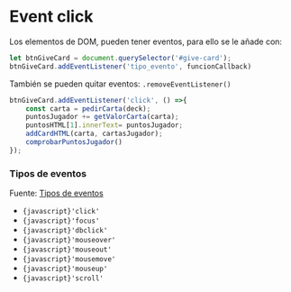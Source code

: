 # Event click

Los elementos de DOM, pueden tener eventos, para ello se le añade con:
```javascript title='.addEventListener()'
let btnGiveCard = document.querySelector('#give-card');
btnGiveCard.addEventListener('tipo_evento', funcionCallback)
```

También se pueden quitar eventos: `.removeEventListener()`

```javascript title='Ejemplo Boton dar carta'
btnGiveCard.addEventListener('click', () =>{
    const carta = pedirCarta(deck);
    puntosJugador += getValorCarta(carta);
    puntosHTML[1].innerText= puntosJugador;
    addCardHTML(carta, cartasJugador);
    comprobarPuntosJugador()
});
```
### Tipos de eventos

Fuente: [Tipos de eventos](https://desarrolloweb.com/articulos/1236.php)

- `{javascript}'click'`
- `{javascript}'focus'`
- `{javascript}'dbclick'`
- `{javascript}'mouseover'`
- `{javascript}'mouseout'`
- `{javascript}'mousemove'`
- `{javascript}'mouseup'`
- `{javascript}'scroll'`